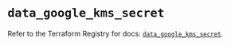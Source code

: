 # `data_google_kms_secret`

Refer to the Terraform Registry for docs: [`data_google_kms_secret`](https://registry.terraform.io/providers/hashicorp/google/6.33.0/docs/data-sources/kms_secret).
